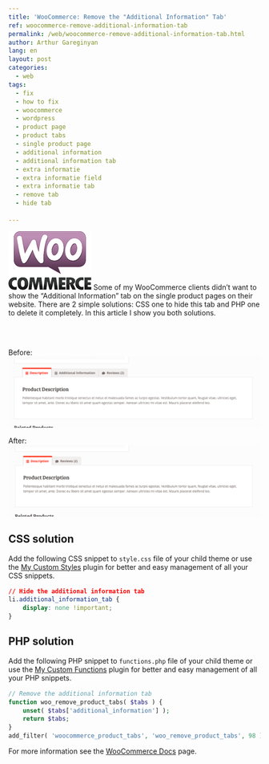 ```yaml
---
title: 'WooCommerce: Remove the "Additional Information" Tab'
ref: woocommerce-remove-additional-information-tab
permalink: /web/woocommerce-remove-additional-information-tab.html
author: Arthur Gareginyan
lang: en
layout: post
categories:
  - web
tags:
  - fix
  - how to fix
  - woocommerce
  - wordpress
  - product page
  - product tabs
  - single product page
  - additional information
  - additional information tab
  - extra informatie
  - extra informatie field
  - extra informatie tab
  - remove tab
  - hide tab

---
```


![thumb](/images/thumbnail/woocommerce.png)
Some of my WooCommerce clients didn’t want to show the “Additional Information” tab on the single product pages on their website. There are 2 simple solutions: CSS one to hide this tab and PHP one to delete it completely. In this article I show you both solutions.


<br>
<br>

Before:
![](/images/woocommerce-remove-additional-information-tab/image-1.png)

After:
![](/images/woocommerce-remove-additional-information-tab/image-2.png)


## CSS solution

Add the following CSS snippet to `style.css` file of your child theme or use the [My Custom Styles](https://wordpress.org/plugins/my-custom-styles/) plugin for better and easy management of all your CSS snippets.

```css
// Hide the additional information tab
li.additional_information_tab {
	display: none !important;
}
```


## PHP solution

Add the following PHP snippet to `functions.php` file of your child theme or use the [My Custom Functions](https://wordpress.org/plugins/my-custom-functions/) plugin for better and easy management of all your PHP snippets.

```php
// Remove the additional information tab
function woo_remove_product_tabs( $tabs ) {
    unset( $tabs['additional_information'] );
    return $tabs;
}
add_filter( 'woocommerce_product_tabs', 'woo_remove_product_tabs', 98 );
```

For more information see the [WooCommerce Docs](https://docs.woocommerce.com/document/editing-product-data-tabs/) page.